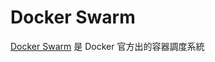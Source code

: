 Docker Swarm
============

[Docker Swarm][] 是 Docker 官方出的容器調度系統

[Docker Swarm]: https://docs.docker.com/swarm/
